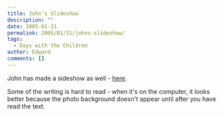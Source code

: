 ```yaml
---
title: John's Slideshow
description: ""
date: 2005-01-31
permalink: 2005/01/31/johns-slideshow/
tags:
  - Days with the Children
author: Edward
comments: []
---
```


John has made a sideshow as well - [here][1].

Some of the writing is hard to read - when it\'s on the computer, it
looks better because the photo background doesn\'t appear until after
you have read the text.



[1]: https://www.tarrant.org.uk/Have%20Fun%20My%20Way.htm
